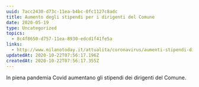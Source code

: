 ```yaml
---
uuid: 7acc2430-d73c-11ea-b4bc-0fc1127c8adc
title: Aumento degli stipendi per i dirigenti del Comune
date: 2020-05-19
type: Uncategorized
topics:
  - 8c4f8650-d757-11ea-8930-edcd1f41fe5a
links:
  - http://www.milanotoday.it/attualita/coronavirus/aumenti-stipendi-dirigenti-comune.html
updatedAt: 2020-10-22T07:56:17.196Z
createdAt: 2020-10-22T07:56:17.355Z
---
```


In piena pandemia Covid aumentano gli stipendi dei dirigenti del Comune.
